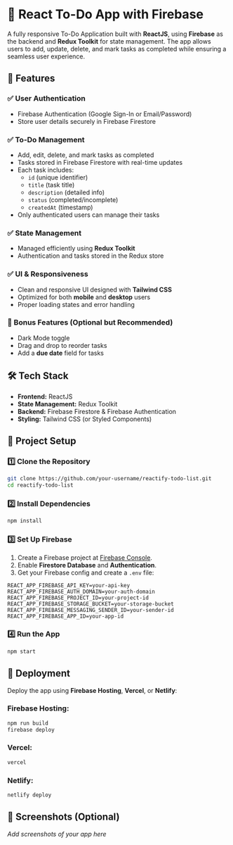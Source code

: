 # 📝 React To-Do App with Firebase

A fully responsive To-Do Application built with **ReactJS**, using **Firebase** as the backend and **Redux Toolkit** for state management. The app allows users to add, update, delete, and mark tasks as completed while ensuring a seamless user experience.

## 🚀 Features

### ✅ User Authentication
- Firebase Authentication (Google Sign-In or Email/Password)
- Store user details securely in Firebase Firestore

### ✅ To-Do Management
- Add, edit, delete, and mark tasks as completed
- Tasks stored in Firebase Firestore with real-time updates
- Each task includes:
  - `id` (unique identifier)
  - `title` (task title)
  - `description` (detailed info)
  - `status` (completed/incomplete)
  - `createdAt` (timestamp)
- Only authenticated users can manage their tasks

### ✅ State Management
- Managed efficiently using **Redux Toolkit**
- Authentication and tasks stored in the Redux store

### ✅ UI & Responsiveness
- Clean and responsive UI designed with **Tailwind CSS**
- Optimized for both **mobile** and **desktop** users
- Proper loading states and error handling

### 🌟 Bonus Features (Optional but Recommended)
- Dark Mode toggle
- Drag and drop to reorder tasks
- Add a **due date** field for tasks

## 🛠 Tech Stack
- **Frontend:** ReactJS
- **State Management:** Redux Toolkit
- **Backend:** Firebase Firestore & Firebase Authentication
- **Styling:** Tailwind CSS (or Styled Components)

## 📂 Project Setup

### 1️⃣ Clone the Repository
```sh
git clone https://github.com/your-username/reactify-todo-list.git
cd reactify-todo-list
```

### 2️⃣ Install Dependencies
```sh
npm install
```

### 3️⃣ Set Up Firebase
1. Create a Firebase project at [Firebase Console](https://console.firebase.google.com/).
2. Enable **Firestore Database** and **Authentication**.
3. Get your Firebase config and create a `.env` file:
```env
REACT_APP_FIREBASE_API_KEY=your-api-key
REACT_APP_FIREBASE_AUTH_DOMAIN=your-auth-domain
REACT_APP_FIREBASE_PROJECT_ID=your-project-id
REACT_APP_FIREBASE_STORAGE_BUCKET=your-storage-bucket
REACT_APP_FIREBASE_MESSAGING_SENDER_ID=your-sender-id
REACT_APP_FIREBASE_APP_ID=your-app-id
```

### 4️⃣ Run the App
```sh
npm start
```

## 🚀 Deployment
Deploy the app using **Firebase Hosting**, **Vercel**, or **Netlify**:

### Firebase Hosting:
```sh
npm run build
firebase deploy
```

### Vercel:
```sh
vercel
```

### Netlify:
```sh
netlify deploy
```



## 📸 Screenshots (Optional)
_Add screenshots of your app here_





